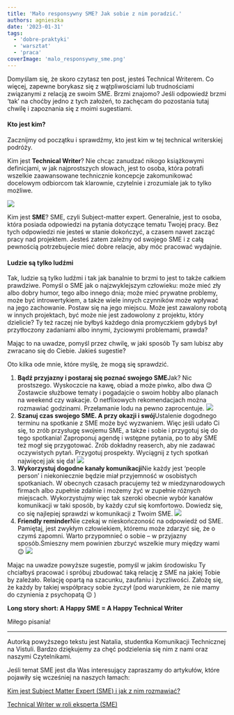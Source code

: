 ```yaml
---
title: 'Mało responsywny SME? Jak sobie z nim poradzić.'
authors: agnieszka
date: '2023-01-31'
tags:
  - 'dobre-praktyki'
  - 'warsztat'
  - 'praca'
coverImage: 'malo_responsywny_sme.png'
---
```


Domyślam się, że skoro czytasz ten post, jesteś Technical Writerem. Co więcej,
zapewne borykasz się z wątpliwościami lub trudnościami związanymi z relacją ze
swoim SME. Brzmi znajomo? Jeśli odpowiedź brzmi ‘tak’ na choćby jedno z tych
założeń, to zachęcam do pozostania tutaj chwilę i zapoznania się z moimi
sugestiami.

<!--truncate-->

#### Kto jest kim?

Zacznijmy od początku i sprawdźmy, kto jest kim w tej technical writerskiej
podróży.

Kim jest **Technical Writer**? Nie chcąc zanudzać nikogo książkowymi
definicjami, w jak najprostszych słowach, jest to osoba, która potrafi wszelkie
zaawansowane technicznie koncepcje zakomunikować docelowym odbiorcom tak
klarownie, czytelnie i zrozumiale jak to tylko możliwe.

![](images/sme_1.png)

Kim jest **SME**? SME, czyli Subject-matter expert. Generalnie, jest to osoba,
która posiada odpowiedzi na pytania dotyczące tematu Twojej pracy. Bez tych
odpowiedzi nie jesteś w stanie dokończyć, a czasem nawet zacząć pracy nad
projektem. Jesteś zatem zależny od swojego SME i z całą pewnością potrzebujecie
mieć dobre relacje, aby móc pracować wydajnie.

#### Ludzie są tylko ludźmi

Tak, ludzie są tylko ludźmi i tak jak banalnie to brzmi to jest to także całkiem
prawdziwe. Pomyśl o SME jak o najzwyklejszym człowieku: może mieć zły albo dobry
humor, tego albo innego dnia; może mieć prywatne problemy, może być
introwertykiem, a także wiele innych czynników może wpływać na jego zachowanie.
Postaw się na jego miejscu. Może jest zawalony robotą w innych projektach, być
może nie jest zadowolony z projektu, który dzielicie? Ty też raczej nie byłbyś
każdego dnia promyczkiem gdybyś był przytłoczony zadaniami albo innymi,
życiowymi problemami, prawda?

Mając to na uwadze, pomyśl przez chwilę, w jaki sposób Ty sam lubisz aby
zwracano się do Ciebie. Jakieś sugestie?

Oto kilka ode mnie, które myślę, że mogą się sprawdzić.

1. **Bądź przyjazny i postaraj się poznać swojego SME**Jak? Nic prostszego.
   Wyskoczcie na kawę, obiad a może piwko, albo dwa 😉 Zostawcie służbowe tematy
   i pogadajcie o swoim hobby albo planach na weekend czy wakacje. O
   netflixowych rekomendacjach można rozmawiać godzinami. Przełamanie lodu na
   pewno zaprocentuje. ![](images/sme_2.png)
2. **Szanuj czas swojego SME. A przy okazji i swój**Ustalenie dogodnego terminu
   na spotkanie z SME może być wyzwaniem. Więc jeśli udało Ci się, to zrób
   przysługę swojemu SME, a także i sobie i przygotuj się do tego spotkania!
   Zaproponuj agendę i wstępne pytania, po to aby SME też mogł się przygotować.
   Zrób dokładny reaserch, aby nie zadawać oczywistych pytań. Przygotuj
   prospekty. Wyciągnij z tych spotkań najwięcej jak się da!
   ![](images/Bez-tytułu3.png)
3. **Wykorzystuj dogodne kanały komunikacji**Nie każdy jest ‘people person’ i
   niekoniecznie będzie miał przyjemność w osobistych spotkaniach. W obecnych
   czasach pracujemy też w miedzynarodowych firmach albo zupełnie zdalnie i
   możemy żyć w zupełnie różnych miejscach. Wykorzystujmy więc tak szeroki
   obecnie wybór kanałów komunikacji w taki sposób, by każdy czuł się
   komfortowo. Dowiedz się, co się najlepiej sprawdzi w komunikacji z Twoim SME.
   ![](images/Bez-tytułu4.png)
4. **Friendly reminder**Nie czekaj w nieskończoność na odpowiedź od SME.
   Pamiętaj, jest zwykłym człowiekiem, któremu może zdarzyć się, że o czymś
   zapomni. Warto przypomnieć o sobie – w przyjazny sposób.Śmieszny mem powinien
   zburzyć wszelkie mury między wami 😉 ![](images/sme_5.png)

Mając na uwadze powyższe sugestie, pomyśl w jakim środowisku Ty chciałbyś
pracować i spróbuj zbudować taką relację z SME na jakiej Tobie by zależało.
Relację opartą na szacunku, zaufaniu i życzliwości. Założę się, że każdy by
takiej współpracy sobie życzył (pod warunkiem, że nie mamy do czynienia z
psychopatą 😉 )

**Long story short: A Happy SME = A Happy Technical Writer**

Miłego pisania!

---

Autorką powyższego tekstu jest Natalia, studentka Komunikacji Technicznej na
Vistuli. Bardzo dziękujemy za chęć podzielenia się nim z nami oraz naszymi
Czytelnikami.

Jeśli temat SME jest dla Was interesujący zapraszamy do artykułów, które
pojawiły się wcześniej na naszych łamach:

[Kim jest Subject Matter Expert (SME) i jak z nim rozmawiać?](../kim-jest-sme/index.md)

[Technical Writer w roli eksperta (SME)](../technical-writer-w-roli-eksperta-sme/index.md)
